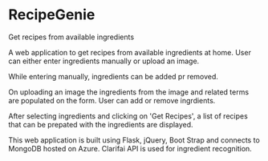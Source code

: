 # RecipeGenie
Get recipes from available ingredients

A web application to get recipes from available ingredients at home. User can either enter ingredients manually or upload an image. 

While entering manually, ingredients can be added pr removed.

On uploading an image the ingredients from the image and related terms are populated on the form. User can add or remove ingrdients.

After selecting ingredients and clicking on 'Get Recipes', a list of recipes that can be prepated with the ingredients are displayed.

This web application is built using Flask, jQuery, Boot Strap and connects to MongoDB hosted on Azure. Clarifai API is used for ingredient recognition.
